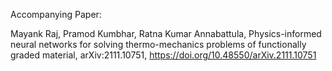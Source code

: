 Accompanying Paper:

Mayank Raj, Pramod Kumbhar, Ratna Kumar Annabattula, Physics-informed neural networks for solving thermo-mechanics problems of functionally graded material, 	arXiv:2111.10751, 
https://doi.org/10.48550/arXiv.2111.10751
